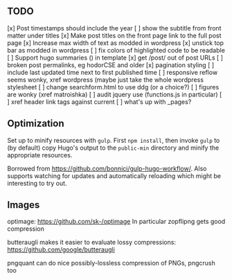 ## TODO

[x] Post timestamps should include the year
[ ] show the subtitle from front matter under titles
[x] Make post titles on the front page link to the full post page
[x] Increase max width of text as modded in wordpress
[x] unstick top bar as modded in wordpress
[ ] fix colors of highlighted code to be readable
[ ] Support hugo summaries (<!-- more -->) in template
[x] get /post/ out of post URLs
[ ] broken post permalinks, eg hodorCSE and older
[x] pagination styling
[ ] include last updated time next to first published time
[ ] responsive reflow seems wonky, xref wordpress (maybe just take the whole
    wordpress stylesheet
[ ] change searchform.html to use ddg (or a choice?)
[ ] figures are wonky (xref matroishka)
[ ] audit jquery use (functions.js in particular)
[ ] xref header link tags against current
[ ] what's up with \_pages?

## Optimization

Set up to minify resources with `gulp`. First `npm install`, then invoke `gulp`
to (by default) copy Hugo's output to the `public-min` directory and minify the
appropriate resources.

Borrowed from https://github.com/bonnici/gulp-hugo-workflow/. Also supports
watching for updates and automatically reloading which might be interesting to
try out.

## Images

optimage: https://github.com/sk-/optimage
In particular zopflipng gets good compression

butteraugli makes it easier to evaluate lossy compressions:
https://github.com/google/butteraugli

pngquant can do nice possibly-lossless compression of PNGs,
pngcrush too
